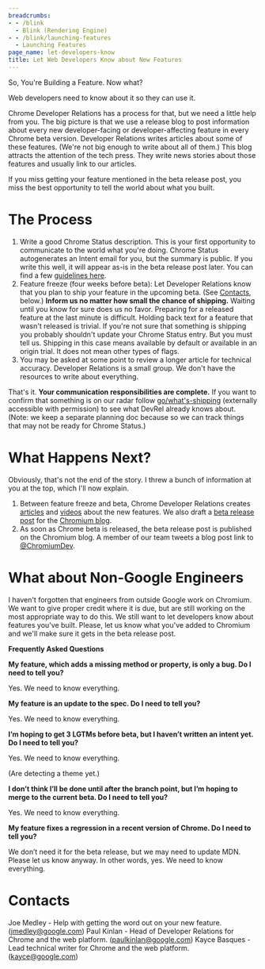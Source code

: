 ```yaml
---
breadcrumbs:
- - /blink
  - Blink (Rendering Engine)
- - /blink/launching-features
  - Launching Features
page_name: let-developers-know
title: Let Web Developers Know about New Features
---
```


So, You're Building a Feature. Now what?

Web developers need to know about it so they can use it.

Chrome Developer Relations has a process for that, but we need a little help
from you. The big picture is that we use a release blog to post information
about every new developer-facing or developer-affecting feature in every Chrome
beta version. Developer Relations writes articles about some of these features.
(We're not big enough to write about all of them.) This blog attracts the
attention of the tech press. They write news stories about those features and
usually link to our articles.

If you miss getting your feature mentioned in the beta release post, you miss
the best opportunity to tell the world about what you built.

# The Process

1.  Write a good Chrome Status description.
    This is your first opportunity to communicate to the world what you're
    doing. Chrome Status autogenerates an Intent email for you, but the summary
    is public. If you write this well, it will appear as-is in the beta release
    post later. You can find a few [guidelines
    here](/blink/launching-features/how-chrome-status-communicates).
2.  Feature freeze (four weeks before beta): Let Developer Relations
            know that you plan to ship your feature in the upcoming beta. (See
            [Contacts](#Contacts), below.)
    **Inform us no matter how small the chance of shipping.** Waiting until you
    know for sure does us no favor. Preparing for a released feature at the last
    minute is difficult. Holding back text for a feature that wasn't released is
    trivial.
    If you're not sure that something is shipping you probably shouldn't update
    your Chrome Status entry. But you must tell us. Shipping in this case means
    available by default or available in an origin trial. It does not mean other
    types of flags.
3.  You may be asked at some point to review a longer article for
            technical accuracy. Developer Relations is a small group. We don't
            have the resources to write about everything.

That's it. **Your communication responsibilities are complete.** If you want to
confirm that something is on our radar follow
[go/what's-shipping](https://docs.google.com/spreadsheets/d/155euqrhdqVhtbAID7ydaUPjBstLIYZ4PJkpFmqJ6j-o/edit#gid=1093066458)
(externally accessible with permission) to see what DevRel already knows about.
(Note: we keep a separate planning doc because so we can track things that may
not be ready for Chrome Status.)

# What Happens Next?

Obviously, that's not the end of the story. I threw a bunch of information at
you at the top, which I'll now explain.

1.  Between feature freeze and beta, Chrome Developer Relations creates
            [articles](https://web.dev/blog/) and
            [videos](https://www.youtube.com/channel/UCnUYZLuoy1rq1aVMwx4aTzw)
            about the new features. We also draft a [beta release
            post](https://blog.chromium.org/search/label/beta) for the [Chromium
            blog](https://blog.chromium.org/).
2.  As soon as Chrome beta is released, the beta release post is
            published on the Chromium blog. A member of our team tweets a blog
            post link to [@ChromiumDev](https://twitter.com/ChromiumDev).

# What about Non-Google Engineers

I haven't forgotten that engineers from outside Google work on Chromium. We want
to give proper credit where it is due, but are still working on the most
appropriate way to do this. We still want to let developers know about features
you've built. Please, let us know what you've added to Chromium and we'll make
sure it gets in the beta release post.

**Frequently Asked Questions**

**My feature, which adds a missing method or property, is only a bug. Do I need
to tell you?**

Yes. We need to know everything.

**My feature is an update to the spec. Do I need to tell you?**

Yes. We need to know everything.

**I’m hoping to get 3 LGTMs before beta, but I haven’t written an intent yet. Do
I need to tell you?**

Yes. We need to know everything.

(Are detecting a theme yet.)

**I don’t think I’ll be done until after the branch point, but I’m hoping to
merge to the current beta. Do I need to tell you?**

Yes. We need to know everything.

**My feature fixes a regression in a recent version of Chrome. Do I need to tell
you?**

We don’t need it for the beta release, but we may need to update MDN. Please let
us know anyway. In other words, yes. We need to know everything.

# Contacts

Joe Medley - Help with getting the word out on your new feature.
([jmedley@google.com](mailto:jmedley@google.com))
Paul Kinlan - Head of Developer Relations for Chrome and the web platform.
([paulkinlan@google.com](mailto:paulkinlan@google.com))
Kayce Basques - Lead technical writer for Chrome and the web platform.
([kayce@google.com](mailto:kayce@google.com))
